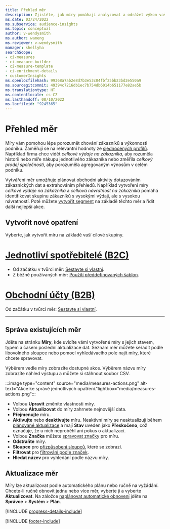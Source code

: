 ```yaml
---
title: Přehled měr
description: Zjistěte, jak míry pomáhají analyzovat a odrážet výkon vašeho podnikání.
ms.date: 03/24/2022
ms.subservice: audience-insights
ms.topic: conceptual
author: v-wendysmith
ms.author: wameng
ms.reviewer: v-wendysmith
manager: shellyha
searchScope:
- ci-measures
- ci-measure-builder
- ci-measure-template
- ci-enrichment-details
- customerInsights
ms.openlocfilehash: 99368a7ab2e8d7b3e53c04fbf25bb23bd2e550a9
ms.sourcegitcommit: 49394c7216db1ec7b754db6014b651177e82ae5b
ms.translationtype: HT
ms.contentlocale: cs-CZ
ms.lasthandoff: 08/10/2022
ms.locfileid: "9245365"
---
```

# <a name="measures-overview"></a>Přehled měr

Míry vám pomohou lépe porozumět chování zákazníků a výkonnosti podniku. Zaměřují se na relevantní hodnoty ze [sjednocených profilů](data-unification.md). Například firma chce vidět *celkové výdaje na zákazníka*, aby rozuměla historii nebo míře nákupu jednotlivého zákazníka nebo změřila *celkový prodej společnosti*, aby porozuměla agregovaným výnosům v celém podniku.

Vytváření měr umožňuje plánovat obchodní aktivity dotazováním zákaznických dat a extrahováním přehledů. Například vytvoření míry *celkové výdaje na zákazníka* a *celková návratnost na zákazníka* pomáhá identifikovat skupinu zákazníků s vysokými výdaji, ale s vysokou návratností. Poté můžete [vytvořit segment](segments.md) na základě těchto měr a řídit další nejlepší akce.

## <a name="create-a-measure"></a>Vytvořit nové opatření

Vyberte, jak vytvořit míru na základě vaší cílové skupiny.

# <a name="individual-consumers-b-to-c"></a>[Jednotliví spotřebitelé (B2C)](#tab/b2c)

- Od začátku v tvůrci měr: [Sestavte si vlastní](measure-builder.md).
- Z běžně používaných měr: [Použití předdefinovaných šablon](measure-templates.md).

# <a name="business-accounts-b-to-b"></a>[Obchodní účty (B2B)](#tab/b2b)

Od začátku v tvůrci měr: [Sestavte si vlastní](measure-builder.md).

---

## <a name="manage-existing-measures"></a>Správa existujících měr

Jděte na stránku **Míry**, kde uvidíte vámi vytvořené míry s jejich stavem, typem a časem poslední aktualizace dat. Seznam měr můžete seřadit podle libovolného sloupce nebo pomocí vyhledávacího pole najít míry, které chcete spravovat.

Výběrem vedle míry zobrazíte dostupné akce. Výběrem názvu míry zobrazíte náhled výstupu a můžete si stáhnout soubor CSV.

:::image type="content" source="media/measures-actions.png" alt-text="Akce ke správě jednotlivých opatření."lightbox="media/measures-actions.png":::

- Volbou **Upravit** změníte vlastnosti míry.
- Volbou **Aktualizovat** do míry zahrnete nejnovější data.
- **Přejmenujte** míru.
- **Aktivujte** nebo **deaktivujte** míru. Neaktivní míry se neaktualizují během [plánované aktualizace](schedule-refresh.md) a mají **Stav** uveden jako **Přeskočeno**, což označuje, že u nich neproběhl ani pokus o aktualizaci.
- Volbou **Značka** můžete [spravovat značky](work-with-tags-columns.md#manage-tags) pro míru.
- **Odstraňte** míry.
- **Sloupce** pro [přizpůsobení sloupců](work-with-tags-columns.md#customize-columns), které se zobrazí.
- **Filtrovat** pro [filtrování podle značek](work-with-tags-columns.md#filter-on-tags).
- **Hledat název** pro vyhledání podle názvu míry.

## <a name="refresh-measures"></a>Aktualizace měr

Míry lze aktualizovat podle automatického plánu nebo ručně na vyžádání. Chcete-li ručně obnovit jednu nebo více měr, vyberte ji a vyberte **Aktualizovat**. Na záložce [naplánovat automatické obnovení](schedule-refresh.md) jděte na **Správce** > **Systém** > **Plán**.

[!INCLUDE [progress-details-include](includes/progress-details-pane.md)]

[!INCLUDE [footer-include](includes/footer-banner.md)]
